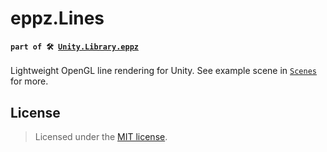 # eppz.Lines
#### `part of 🛠️ `[`Unity.Library.eppz`](https://github.com/eppz/Unity.Library.eppz)

Lightweight OpenGL line rendering for Unity. See example scene in [`Scenes`](Scenes) for more.

## License

> Licensed under the [MIT license](http://en.wikipedia.org/wiki/MIT_License).
